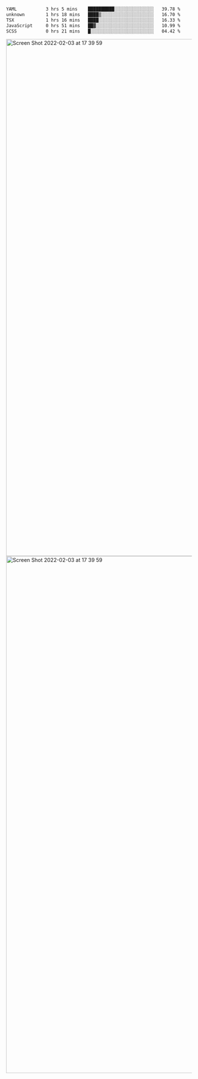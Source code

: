 <!--START_SECTION:waka-->

```txt
YAML           3 hrs 5 mins    ██████████░░░░░░░░░░░░░░░   39.78 %
unknown        1 hrs 18 mins   ████▒░░░░░░░░░░░░░░░░░░░░   16.70 %
TSX            1 hrs 16 mins   ████░░░░░░░░░░░░░░░░░░░░░   16.33 %
JavaScript     0 hrs 51 mins   ██▓░░░░░░░░░░░░░░░░░░░░░░   10.99 %
SCSS           0 hrs 21 mins   █░░░░░░░░░░░░░░░░░░░░░░░░   04.42 %
```

<!--END_SECTION:waka-->

<img width="1400" alt="Screen Shot 2022-02-03 at 17 39 59" src="https://user-images.githubusercontent.com/45716542/152387304-f2b60485-53a6-4f4b-a818-5cefb1b0c0ae.png">
<img width="1400" alt="Screen Shot 2022-02-03 at 17 39 59" src="https://user-images.githubusercontent.com/45716542/152387273-ea5cdf21-2a45-44da-8bef-00c1763b1d42.png">
